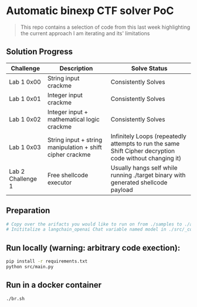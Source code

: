 # Automatic binexp CTF solver PoC

> This repo contains a selection of code from this last week highlighting the current approach I am iterating and its' limitations

## Solution Progress

| Challenge       | Description | Solve Status |
| -------- | ------- | ------- |
| Lab 1 0x00  | String input crackme | Consistently Solves    |
| Lab 1 0x01 | Integer input crackme | Consistently Solves |     
| Lab 1 0x02    | Integer input + mathematical logic crackme | Consistently Solves    | 
| Lab 1 0x03  | String input + string manipulation + shift cipher crackme | Infinitely Loops (repeatedly attempts to run the same Shift Cipher decryption code without changing it)    | 
| Lab 2 Challenge 1 | Free shellcode executor | Usually hangs self while running ./target binary with generated shellcode payload     | 

## Preparation
```sh
# Copy over the arifacts you would like to run on from ./samples to ./artifacts. Optionally include a README describing the challenge.
# Inititalize a langchain_openai Chat variable named model in ./src/_config.py, including any relevant API keys
```


## Run locally (warning: arbitrary code exection):
```sh
pip install -r requirements.txt
python src/main.py
```

## Run in a docker container
```sh
./br.sh
```
